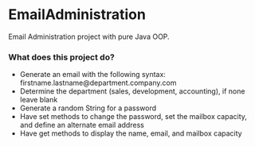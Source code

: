 # EmailAdministration
Email Administration project with pure Java OOP.

<h3> What does this project do? </h3>

<body>
  <ul>
  <li>Generate an email with the following syntax: firstname.lastname@department.company.com </li>
  
   <li>Determine the department (sales, development, accounting), if none leave blank </il>
  
<li> Generate a random String for a password </il>

<li> Have set methods to change the password, set the mailbox capacity, and define an alternate email address </il>

<li> Have get methods to display the name, email, and mailbox capacity </il>

</ul>

</body>
